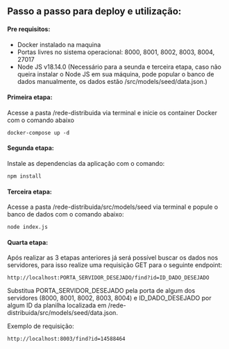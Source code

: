 ## Passo a passo para deploy e utilização:

#### Pre requisitos:

- Docker instalado na maquina
- Portas livres no sistema operacional: 8000, 8001, 8002, 8003, 8004, 27017
- Node JS v18.14.0 (Necessário para a seunda e terceira etapa, caso não queira instalar o Node JS em sua máquina, pode popular o banco de dados manualmente, os dados estão /src/models/seed/data.json.)

#### Primeira etapa:

Acesse a pasta /rede-distribuida via terminal e inicie os container Docker com o comando abaixo

```
docker-compose up -d
```

#### Segunda etapa:

Instale as dependencias da aplicação com o comando:

```
npm install
```

#### Terceira etapa:

Acesse a pasta /rede-distribuida/src/models/seed via terminal e popule o banco de dados com o comando abaixo:

```
node index.js
```

#### Quarta etapa:

Após realizar as 3 etapas anteriores já será possível buscar os dados nos servidores, para isso realize uma requisição GET para o seguinte endpoint:

```
http://localhost:PORTA_SERVIDOR_DESEJADO/find?id=ID_DADO_DESEJADO
```

Substitua PORTA_SERVIDOR_DESEJADO pela porta de algum dos servidores (8000, 8001, 8002, 8003, 8004) e ID_DADO_DESEJADO por algum ID da planilha localizada em /rede-distribuida/src/models/seed/data.json.

Exemplo de requisição:

```
http://localhost:8003/find?id=14588464
```
